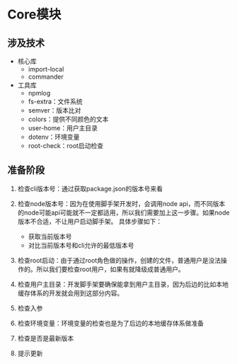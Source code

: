 # Core模块

## 涉及技术

- 核心库
  - import-local
  - commander
- 工具库
  - npmlog
  - fs-extra：文件系统
  - semver：版本比对
  - colors：提供不同颜色的文本
  - user-home：用户主目录
  - dotenv：环境变量
  - root-check：root启动检查

## 准备阶段

1. 检查cli版本号：通过获取package.json的版本号来看

2. 检查node版本号：因为在使用脚手架开发时，会调用node api，而不同版本的node可能api可能就不一定都适用，所以我们需要加上这一步骤。如果node版本不合适，不让用户启动脚手架。
具体步骤如下：
   - 获取当前版本号
   - 对比当前版本号和cli允许的最低版本号

3. 检查root启动：由于通过root角色做的操作，创建的文件，普通用户是没法操作的。所以我们要检查root用户，如果有就降级成普通用户。

4. 检查用户主目录：开发脚手架要确保能拿到用户主目录，因为后边的比如本地缓存体系的开发就会用到这部分内容。

5. 检查入参

6. 检查环境变量：环境变量的检查也是为了后边的本地缓存体系做准备

7. 检查是否是最新版本

8. 提示更新
